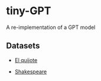 # tiny-GPT
A re-implementation of a GPT model

## Datasets

* [El quijote](https://gist.github.com/jsdario/6d6c69398cb0c73111e49f1218960f79)

* [Shakespeare](https://raw.githubusercontent.com/karpathy/char-rnn/master/data/tinyshakespeare/input.txt)
